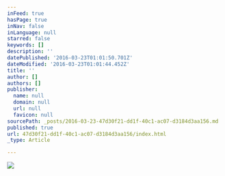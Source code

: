 ```yaml
---
inFeed: true
hasPage: true
inNav: false
inLanguage: null
starred: false
keywords: []
description: ''
datePublished: '2016-03-23T01:01:50.701Z'
dateModified: '2016-03-23T01:01:44.452Z'
title: ''
author: []
authors: []
publisher:
  name: null
  domain: null
  url: null
  favicon: null
sourcePath: _posts/2016-03-23-47d30f21-dd1f-40c1-ac07-d3184d3aa156.md
published: true
url: 47d30f21-dd1f-40c1-ac07-d3184d3aa156/index.html
_type: Article

---
```

![](https://the-grid-user-content.s3-us-west-2.amazonaws.com/700e58aa-f4df-4ab8-a479-536ce901479b.png)